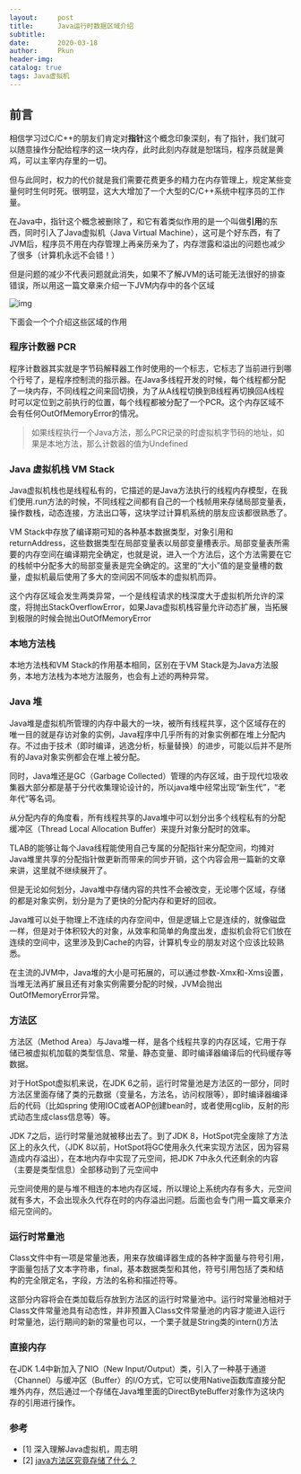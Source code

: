 ```yaml
---
layout:     post
title:      Java运行时数据区域介绍
subtitle:   
date:       2020-03-18
author:     Pkun
header-img: 
catalog: true
tags: Java虚拟机
---
```

## 前言

相信学习过C/C++的朋友们肯定对**指针**这个概念印象深刻，有了指针，我们就可以随意操作分配给程序的这一块内存，此时此刻内存就是恕瑞玛，程序员就是黄鸡，可以主宰内存里的一切。

但与此同时，权力的代价就是我们需要花费更多的精力在内存管理上，规定某些变量何时生何时死。很明显，这大大增加了一个大型的C/C++系统中程序员的工作量。

在Java中，指针这个概念被删除了，和它有着类似作用的是一个叫做**引用**的东西，同时引入了Java虚拟机（Java Virtual Machine），这可是个好东西，有了JVM后，程序员不用在内存管理上再亲历亲为了，内存泄露和溢出的问题也减少了很多（计算机永远不会错！）

但是问题的减少不代表问题就此消失，如果不了解JVM的话可能无法很好的排查错误，所以用这一篇文章来介绍一下JVM内存中的各个区域

![img](https://pic4.zhimg.com/v2-023bdfe47a0f1711e935e84c7cee06bb_b.png)

下面会一个个介绍这些区域的作用

### 程序计数器 PCR

程序计数器其实就是字节码解释器工作时使用的一个标志，它标志了当前进行到哪个行号了，是程序控制流的指示器。在Java多线程开发的时候，每个线程都分配了一块内存，不同线程之间来回切换，为了从A线程切换到B线程再切换回A线程时可以定位到之前执行的位置，每个线程都被分配了一个PCR。这个内存区域不会有任何OutOfMemoryError的情况。

>  如果线程执行一个Java方法，那么PCR记录的时虚拟机字节码的地址，如果是本地方法，那么计数器的值为Undefined 

### Java 虚拟机栈 VM Stack

Java虚拟机栈也是线程私有的，它描述的是Java方法执行的线程内存模型，在我们使用.run方法的时候，不同线程之间都有自己的一个栈帧用来存储局部变量表，操作数栈，动态连接，方法出口等，这块学过计算机系统的朋友应该都很熟悉了。

VM Stack中存放了编译期可知的各种基本数据类型，对象引用和returnAddress，这些数据类型在局部变量表以局部变量槽表示。局部变量表所需要的内存空间在编译期完全确定，也就是说，进入一个方法后，这个方法需要在它的栈帧中分配多大的局部变量表是完全确定的。这里的“大小”值的是变量槽的数量，虚拟机最后使用了多大的空间因不同版本的虚拟机而异。

这个内存区域会发生两类异常，一个是线程请求的栈深度大于虚拟机所允许的深度，将抛出StackOverflowError，如果Java虚拟机栈容量允许动态扩展，当拓展到极限的时候会抛出OutOfMemoryError

### 本地方法栈

本地方法栈和VM Stack的作用基本相同，区别在于VM Stack是为Java方法服务，本地方法栈为本地方法服务，也会有上述的两种异常。

### Java 堆

Java堆是虚拟机所管理的内存中最大的一块，被所有线程共享，这个区域存在的唯一目的就是存访对象的实例，Java程序中几乎所有的对象实例都在堆上分配内存。不过由于技术（即时编译，逃逸分析，标量替换）的进步，可能以后并不是所有的Java对象实例都会在堆上被分配。

同时，Java堆还是GC（Garbage Collected）管理的内存区域，由于现代垃圾收集器大部分都是基于分代收集理论设计的，所以java堆中经常出现“新生代”，“老年代”等名词。

从分配内存的角度看，所有线程共享的Java堆中可以划分出多个线程私有的分配缓冲区（Thread Local Allocation Buffer）来提升对象分配时的效率。

TLAB的能够让每个Java线程能使用自己专属的分配指针来分配空间，均摊对Java堆里共享的分配指针做更新而带来的同步开销，这个内容会用一篇新的文章来讲，这里就不继续展开了。

但是无论如何划分，Java堆中存储内容的共性不会被改变，无论哪个区域，存储的都是对象实例，划分是为了更快的分配内存和更好的回收。

Java堆可以处于物理上不连续的内存空间中，但是逻辑上它是连续的，就像磁盘一样，但是对于体积较大的对象，从效率和简单的角度出发，虚拟机会将它们放在连续的空间中，这里涉及到Cache的内容，计算机专业的朋友对这个应该比较熟悉。

在主流的JVM中，Java堆的大小是可拓展的，可以通过参数-Xmx和-Xms设置，当堆无法再扩展且还有对象实例需要分配的时候，JVM会抛出OutOfMemoryError异常。

### 方法区

方法区（Method Area）与Java堆一样，是各个线程共享的内存区域，它用于存储已被虚拟机加载的类型信息、常量、静态变量、即时编译器编译后的代码缓存等数据。

对于HotSpot虚拟机来说，在JDK 6之前，运行时常量池是方法区的一部分，同时方法区里面存储了类的元数据（变量名，方法名，访问权限等），即时编译器编译后的代码（比如spring 使用IOC或者AOP创建bean时，或者使用cglib，反射的形式动态生成class信息等）等。

JDK 7之后，运行时常量池就被移出去了。到了JDK 8，HotSpot完全废除了方法区上的永久代，（JDK 8以前，HotSpot将GC使用永久代来实现方法区，因为容易造成内存溢出），在本地内存中实现了元空间，把JDK 7中永久代还剩余的内容（主要是类型信息）全部移动到了元空间中

元空间使用的是与堆不相连的本地内存区域，所以理论上系统内存有多大，元空间就有多大，不会出现永久代存在时的内存溢出问题。后面也会专门用一篇文章来介绍元空间的。

### 运行时常量池

Class文件中有一项是常量池表，用来存放编译器生成的各种字面量与符号引用，字面量包括了文本字符串，final，基本数据类型和其他，符号引用包括了类和结构的完全限定名，字段，方法的名称和描述符等。

这部分内容将会在类加载后存放到方法区的运行时常量池中。运行时常量池相对于Class文件常量池具有动态性，并非预置入Class文件常量池的内容才能进入运行时常量池，运行期间的新的常量也可以，一个栗子就是String类的intern()方法

### 直接内存

在JDK 1.4中新加入了NIO（New Input/Output）类，引入了一种基于通道（Channel）与缓冲区（Buffer）的I/O方式，它可以使用Native函数库直接分配堆外内存，然后通过一个存储在Java堆里面的DirectByteBuffer对象作为这块内存的引用进行操作。

### 参考

-  [1] 深入理解Java虚拟机，周志明 
-  [2] [java方法区究竟存储了什么？](https://blog.csdn.net/qingtiantianqing/article/details/51405517) 